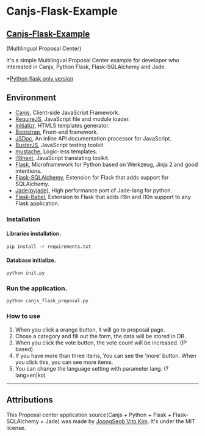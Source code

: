 # Canjs-Flask-Example

## [Canjs-Flask-Example](https://github.com/dorajistyle/canjs-flask-example)
(Multilingual Proposal Center)

It's a simple Multilingual Proposal Center example for developer who interested in Canjs, Python Flask, Flask-SQLAlchemy and Jade.

*[Python flask only version](https://github.com/dorajistyle/proposal_center_python_flask_sqlalchemy_jade)

## Environment
* [Canjs](http://canjs.com/), Client-side JavaScript Framework.
* [RequireJS](http://requirejs.org/), JavaScript file and module loader.
* [Initializr](http://www.initializr.com/), HTML5 templates generator.
* [Bootstrap](http://twitter.github.io/bootstrap/), Front-end framework.
* [JSDoc](https://github.com/jsdoc3/jsdoc), An inline API documentation processor for JavaScript.
* [BusterJS](http://docs.busterjs.org/en/latest/#), JavaScript testing toolkit.
* [mustache](http://mustache.github.io/), Logic-less templates.
* [i18next](http://i18next.com/), JavaScript translating toolkit.
* [Flask](http://flask.pocoo.org/), Microframework for Python based on Werkzeug, Jinja 2 and good intentions.
* [Flask-SQLAlchemy](http://pythonhosted.org/Flask-SQLAlchemy/), Extension for Flask that adds support for SQLAlchemy.
* [Jade(pyjade)](https://github.com/SyrusAkbary/pyjade), High performance port of Jade-lang for python.
* [Flask-Babel](http://pythonhosted.org/Flask-Babel/), Extension to Flask that adds i18n and l10n support to any Flask application.

### Installation

#### Libraries installation.
    pip install -r requirements.txt

#### Database initialize.
    python init.py

### Run the application.

    python canjs_flask_proposal.py

### How to use
1. When you click a orange button, it will go to proposal page.
2. Chose a category and fill out the form, the data will be stored in DB.
3. When you click the vote button, the vote count will be increased. (IP based)
4. If you have more than three items, You can see the 'more' button. When you click this, you can see more items.
5. You can change the language setting with parameter lang. (?lang=en|ko)

________________________

## Attributions

This Proposal center application source(Canjs + Python + Flask + Flask-SQLAlchemy + Jade) was made by [JoongSeob Vito Kim](http://www.dorajistyle.pe.kr/p/about-me.html).
It's under the MIT license.
